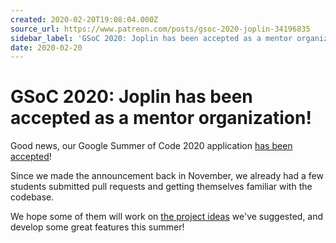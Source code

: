 ```yaml
---
created: 2020-02-20T19:08:04.000Z
source_url: https://www.patreon.com/posts/gsoc-2020-joplin-34196835
sidebar_label: 'GSoC 2020: Joplin has been accepted as a mentor organization!'
date: 2020-02-20
---
```


# GSoC 2020: Joplin has been accepted as a mentor organization!

Good news, our Google Summer of Code 2020 application [has been accepted](https://summerofcode.withgoogle.com/organizations/?sp-search=joplin#6258880889225216)!

Since we made the announcement back in November, we already had a few students submitted pull requests and getting themselves familiar with the codebase.

We hope some of them will work on [the project ideas](https://joplinapp.org/gsoc2020/ideas.html) we've suggested, and develop some great features this summer!